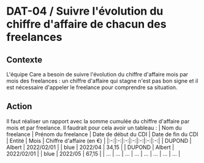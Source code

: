 # **DAT-04** / Suivre l'évolution du chiffre d'affaire de chacun des freelances


## Contexte
L'équipe Care a besoin de suivre l'évolution du chiffre d'affaire mois par mois des freelances : un chiffre d'affaire qui stagne n'est pas bon signe et il est nécessaire d'appeler le freelance pour comprendre sa situation.


## Action
Il faut réaliser un rapport avec la somme cumulée du chiffre d'affaire par mois et par freelance. Il faudrait pour cela avoir un tableau :
| Nom du freelance | Prénom du freelance | Date de début du CDI | Date de fin du CDI | Entité | Mois | Chiffre d'affaire (en €) |
|:-:|:-:|:-:|:-:|:-:|:-:|:-:|
| DUPOND | Albert | 2022/02/01 |  | blue | 2022/04 | 34,15 |
| DUPOND | Albert | 2022/02/01 |  | blue | 2022/05 | 67,15 |
| ... | ... | ... | ... | ... | ... | ... | ... |
